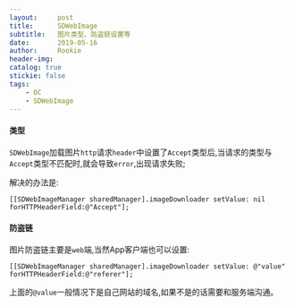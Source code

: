 ```yaml
---
layout:     post
title:      SDWebImage
subtitle:   图片类型、防盗链设置等
date:       2019-05-16
author:     Rookie
header-img: 
catalog: true
stickie: false
tags:
	- OC
    - SDWebImage
---
```


#### 类型

`SDWebImage`加载图片`http`请求`header`中设置了`Accept`类型后,当请求的类型与`Accept`类型不匹配时,就会导致`error`,出现请求失败;

解决的办法是:

```
[[SDWebImageManager sharedManager].imageDownloader setValue: nil forHTTPHeaderField:@"Accept"];
```

#### 防盗链

图片防盗链主要是`web`端,当然App客户端也可以设置:

```
[[SDWebImageManager sharedManager].imageDownloader setValue: @"value" forHTTPHeaderField:@"referer"];
```

上面的`@value`一般情况下是自己网站的域名,如果不是的话需要和服务端沟通。